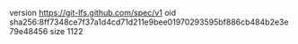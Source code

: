 version https://git-lfs.github.com/spec/v1
oid sha256:8ff7348ce7f37a1d4cd71d211e9bee01970293595bf886cb484b2e3e79e48456
size 1122
